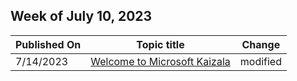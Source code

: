<!-- This file is generated automatically each week. Changes made to this file will be overwritten.-->



## Week of July 10, 2023


| Published On |Topic title | Change |
|------|------------|--------|
| 7/14/2023 | [Welcome to Microsoft Kaizala](/Office365/Kaizala/kaizala-overview) | modified |
